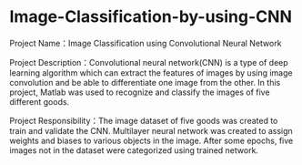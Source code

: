 # Image-Classification-by-using-CNN
Project Name：Image Classification using Convolutional Neural Network

Project Description：Convolutional neural network(CNN) is a type of deep learning algorithm which can extract the features of images by using image convolution and be able to differentiate one image from the other. In this project, Matlab was used to recognize and classify the images of five different goods.

Project Responsibility：The image dataset of five goods was created to train and validate the CNN. Multilayer neural network was created to assign weights and biases to various objects in the image. After some epochs, five images not in the dataset were categorized using trained network.

